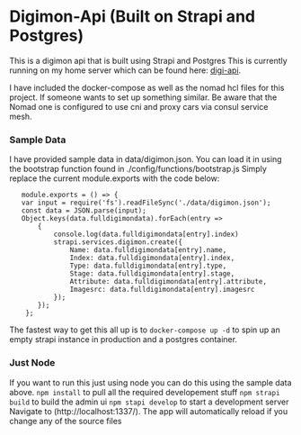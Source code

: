 # Digimon-Api (Built on Strapi and Postgres)

This is a digimon api that is built using Strapi and Postgres
This is currently running on my home server which can be found here: [digi-api](https://digidb-api.wolfandcrow.tech/).

I have included the docker-compose as well as the nomad hcl files for this project. If someone wants to set up something similar. Be aware that the Nomad one is configured to use cni and proxy cars via consul service mesh.  

### Sample Data
I have provided sample data in data/digimon.json. You can load it in using the bootstrap function found in ./config/functions/bootstrap.js
Simply replace the current module.exports with the code below:

```
   module.exports = () => {
   var input = require('fs').readFileSync('./data/digimon.json');
   const data = JSON.parse(input);
   Object.keys(data.fulldigimondata).forEach(entry =>
       {
           console.log(data.fulldigimondata[entry].index)
           strapi.services.digimon.create({
               Name: data.fulldigimondata[entry].name,
               Index: data.fulldigimondata[entry].index,
               Type: data.fulldigimondata[entry].type,
               Stage: data.fulldigimondata[entry].stage,
               Attribute: data.fulldigimondata[entry].attribute,
               Imagesrc: data.fulldigimondata[entry].imagesrc
           });
       });
    };
```
    
    
The fastest way to get this all up is to `docker-compose up -d` to spin up an empty strapi instance in production and a postgres container.

### Just Node
If you want to run this just using node you can do this using the sample data above. 
`npm install` to pull all the required developement stuff
`npm strapi build` to build the admin ui
`npm stapi develop` to start a development server
Navigate to (http://localhost:1337/). The app will automatically reload if you change any of the source files
